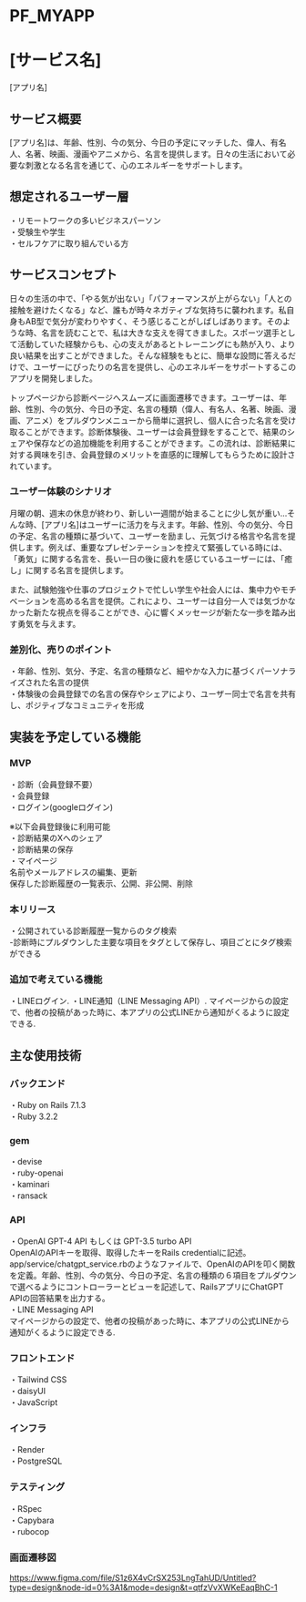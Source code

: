 # PF_MYAPP
# [サービス名]
[アプリ名]
## サービス概要
[アプリ名]は、年齢、性別、今の気分、今日の予定にマッチした、偉人、有名人、名著、映画、漫画やアニメから、名言を提供します。日々の生活において必要な刺激となる名言を通じて、心のエネルギーをサポートします。

## 想定されるユーザー層
・リモートワークの多いビジネスパーソン  
・受験生や学生  
・セルフケアに取り組んでいる方  

## サービスコンセプト
日々の生活の中で、「やる気が出ない」「パフォーマンスが上がらない」「人との接触を避けたくなる」など、誰もが時々ネガティブな気持ちに襲われます。私自身もAB型で気分が変わりやすく、そう感じることがしばしばあります。そのような時、名言を読むことで、私は大きな支えを得てきました。スポーツ選手として活動していた経験からも、心の支えがあるとトレーニングにも熱が入り、より良い結果を出すことができました。そんな経験をもとに、簡単な設問に答えるだけで、ユーザーにぴったりの名言を提供し、心のエネルギーをサポートするこのアプリを開発しました。

トップページから診断ページへスムーズに画面遷移できます。ユーザーは、年齢、性別、今の気分、今日の予定、名言の種類（偉人、有名人、名著、映画、漫画、アニメ）をプルダウンメニューから簡単に選択し、個人に合った名言を受け取ることができます。診断体験後、ユーザーは会員登録をすることで、結果のシェアや保存などの追加機能を利用することができます。この流れは、診断結果に対する興味を引き、会員登録のメリットを直感的に理解してもらうために設計されています。

### ユーザー体験のシナリオ
月曜の朝、週末の休息が終わり、新しい一週間が始まることに少し気が重い…そんな時、[アプリ名]はユーザーに活力を与えます。年齢、性別、今の気分、今日の予定、名言の種類に基づいて、ユーザーを励まし、元気づける格言や名言を提供します。例えば、重要なプレゼンテーションを控えて緊張している時には、「勇気」に関する名言を、長い一日の後に疲れを感じているユーザーには、「癒し」に関する名言を提供します。

また、試験勉強や仕事のプロジェクトで忙しい学生や社会人には、集中力やモチベーションを高める名言を提供。これにより、ユーザーは自分一人では気づかなかった新たな視点を得ることができ、心に響くメッセージが新たな一歩を踏み出す勇気を与えます。

### 差別化、売りのポイント
・年齢、性別、気分、予定、名言の種類など、細やかな入力に基づくパーソナライズされた名言の提供  
・体験後の会員登録での名言の保存やシェアにより、ユーザー同士で名言を共有し、ポジティブなコミュニティを形成   

## 実装を予定している機能

### MVP
・診断（会員登録不要）  
・会員登録  
・ログイン(googleログイン)  

※以下会員登録後に利用可能  
・診断結果のXへのシェア  
・診断結果の保存  
・マイページ  
  名前やメールアドレスの編集、更新  
  保存した診断履歴の一覧表示、公開、非公開、削除  

### 本リリース
・公開されている診断履歴一覧からのタグ検索  
  -診断時にプルダウンした主要な項目をタグとして保存し、項目ごとにタグ検索ができる  

### 追加で考えている機能
・LINEログイン. 
・LINE通知（LINE Messaging API）. 
  マイページからの設定で、他者の投稿があった時に、本アプリの公式LINEから通知がくるように設定できる. 

## 主な使用技術
### バックエンド
・Ruby on Rails 7.1.3  
・Ruby 3.2.2  

### gem  
・devise  
・ruby-openai  
・kaminari  
・ransack  

### API  
・OpenAI GPT-4 API もしくは GPT-3.5 turbo API  
OpenAIのAPIキーを取得、取得したキーをRails credentialに記述。app/service/chatgpt_service.rbのようなファイルで、OpenAIのAPIを叩く関数を定義。年齢、性別、今の気分、今日の予定、名言の種類の６項目をプルダウンで選べるようにコントローラーとビューを記述して、RailsアプリにChatGPT APIの回答結果を出力する。  
・LINE Messaging API  
  マイページからの設定で、他者の投稿があった時に、本アプリの公式LINEから通知がくるように設定できる.  

### フロントエンド
・Tailwind CSS  
・daisyUI  
・JavaScript  

### インフラ
・Render  
・PostgreSQL  

### テスティング
・RSpec  
・Capybara  
・rubocop  

### 画面遷移図
https://www.figma.com/file/S1z6X4vCrSX253LngTahUD/Untitled?type=design&node-id=0%3A1&mode=design&t=qtfzVvXWKeEaqBhC-1